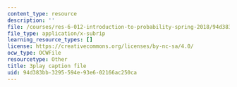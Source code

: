 ```yaml
---
content_type: resource
description: ''
file: /courses/res-6-012-introduction-to-probability-spring-2018/94d383bb3295594e93e602166ac250ca_-630YTQEuCI.vtt
file_type: application/x-subrip
learning_resource_types: []
license: https://creativecommons.org/licenses/by-nc-sa/4.0/
ocw_type: OCWFile
resourcetype: Other
title: 3play caption file
uid: 94d383bb-3295-594e-93e6-02166ac250ca
---
```

